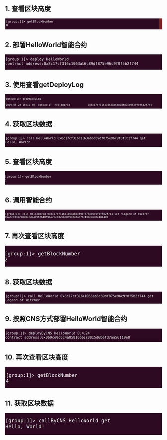 
## 1. 查看区块高度
![](https://github.com/marknash666/FiscoBcos-ExerciseOne/blob/master/image-ExerciseOne/1.png?raw=true)
## 2. 部署HelloWorld智能合约
![](https://github.com/marknash666/FiscoBcos-ExerciseOne/blob/master/image-ExerciseOne/2.png?raw=true)
## 3. 使用查看getDeployLog
![](https://github.com/marknash666/FiscoBcos-ExerciseOne/blob/master/image-ExerciseOne/3.png?raw=true)
## 4. 获取区块数据
![](https://github.com/marknash666/FiscoBcos-ExerciseOne/blob/master/image-ExerciseOne/5.png?raw=true)
## 5. 查看区块高度
![](https://github.com/marknash666/FiscoBcos-ExerciseOne/blob/master/image-ExerciseOne/4.png?raw=true)

## 6. 调用智能合约
![](https://github.com/marknash666/FiscoBcos-ExerciseOne/blob/master/image-ExerciseOne/6.png?raw=true)
## 7. 再次查看区块高度
![](https://github.com/marknash666/FiscoBcos-ExerciseOne/blob/master/image-ExerciseOne/7.png?raw=true)
## 8. 获取区块数据
![](https://github.com/marknash666/FiscoBcos-ExerciseOne/blob/master/image-ExerciseOne/8.png?raw=true)
## 9. 按照CNS方式部署HelloWorld智能合约
![](https://github.com/marknash666/FiscoBcos-ExerciseOne/blob/master/image-ExerciseOne/9.png?raw=true)

## 10. 再次查看区块高度
![](https://github.com/marknash666/FiscoBcos-ExerciseOne/blob/master/image-ExerciseOne/10.png?raw=true)

## 11. 获取区块数据
![](https://github.com/marknash666/FiscoBcos-ExerciseOne/blob/master/image-ExerciseOne/11.png?raw=true)




